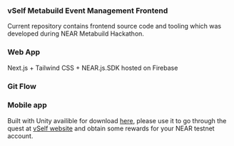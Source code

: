 ### vSelf Metabuild Event Management Frontend

Current repository contains frontend source code and tooling which was developed during NEAR Metabuild Hackathon.

### Web App

Next.js + Tailwind CSS + NEAR.js.SDK hosted on Firebase

### Git Flow

### Mobile app

Built with Unity availible for download [here](https://vself-dev.web.app/vself.apk), please use it to go through the quest at [vSelf website](https://vself.app/quest) and obtain some rewards for your NEAR testnet account.
